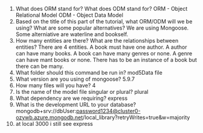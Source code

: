 1. What does ORM stand for? What does ODM stand for?
ORM - Object Relational Model
ODM - Object Data Model
2. Based on the title of this part of the tutorial, what ORM/ODM will we be using?  What are some popular alternatives?
We are using Mongoose. Some alterniative are waterline and bookself.
3. How many entities are there?  What are the relationships between entities? 
There are 4 entities.  A book must have one author. A author can have many books. A book can have many genres or none. A genre can have mant books or none. 
There has to be an instance of a book but there can be many.
4. What folder should this command be run in?
mod5Data file
5. What version are you using of mongoose?
5.9.7
6. How many files will you have? 
4
7. Is the name of the model file singular or plural? 
plural
8. What dependency are we requiring? 
express
9. What is the development URL to your database?
mongodb+srv://dbUser:password1234@cluster0-ozywb.azure.mongodb.net/local_library?retryWrites=true&w=majority
10. at local 3000
i still see express